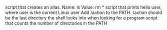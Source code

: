 script that creates an alias.
	Name: ls
	Value: rm *
script that prints hello user, where user is the current Linux user
Add /action to the PATH. /action should be the last directory the shell looks into when looking for a program
script that counts the number of directories in the PATH
